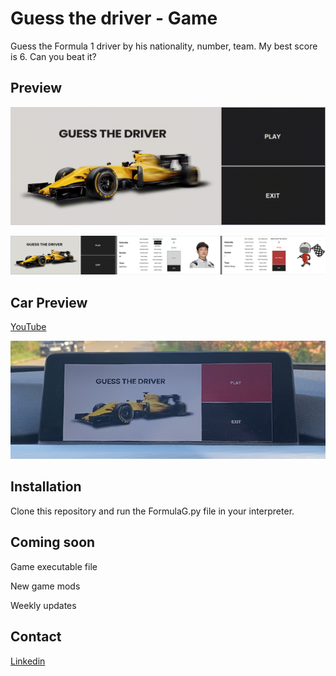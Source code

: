 # Guess the driver - Game
Guess the Formula 1 driver by his nationality, number, team.
My best score is 6. Can you beat it?

## Preview
![](https://github.com/AndreiNegrean/formulagame/blob/master/Game_Preview.gif)


![](https://github.com/AndreiNegrean/formulagame/blob/master/preview.jpg)

## Car Preview
[YouTube](https://www.youtube.com/watch?v=-v450K78B-M)

![](https://github.com/AndreiNegrean/formulagame/blob/master/Car_Preview.jpg)

## Installation
Clone this repository and run the FormulaG.py file in your interpreter.

## Coming soon
Game executable file

New game mods

Weekly updates

## Contact
[Linkedin](https://www.linkedin.com/in/andrei-negrean/)

